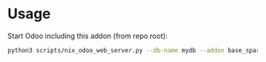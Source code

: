 # Usage

Start Odoo including this addon (from repo root):

```bash
python3 scripts/nix_odoo_web_server.py --db-name mydb --addon base_sparse_field
```
